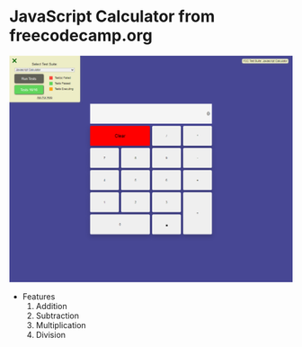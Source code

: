 # JavaScript Calculator from freecodecamp.org

<img src="image/desktop.PNG">

- Features
    1. Addition
    2. Subtraction
    3. Multiplication
    4. Division

